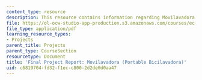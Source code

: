 ```yaml
---
content_type: resource
description: This resource contains information regarding Movilavadora (Portable Bicilavadora).
file: https://ol-ocw-studio-app-production.s3.amazonaws.com/courses/ec-720j-d-lab-ii-design-spring-2010/c6819704fd32f1ecc8002d2de0d0aa47_MITEC_720JS10_ProjWashFin.pdf
file_type: application/pdf
learning_resource_types:
- Projects
parent_title: Projects
parent_type: CourseSection
resourcetype: Document
title: 'Final Project Report: Movilavadora (Portable Bicilavadora)'
uid: c6819704-fd32-f1ec-c800-2d2de0d0aa47
---
```


